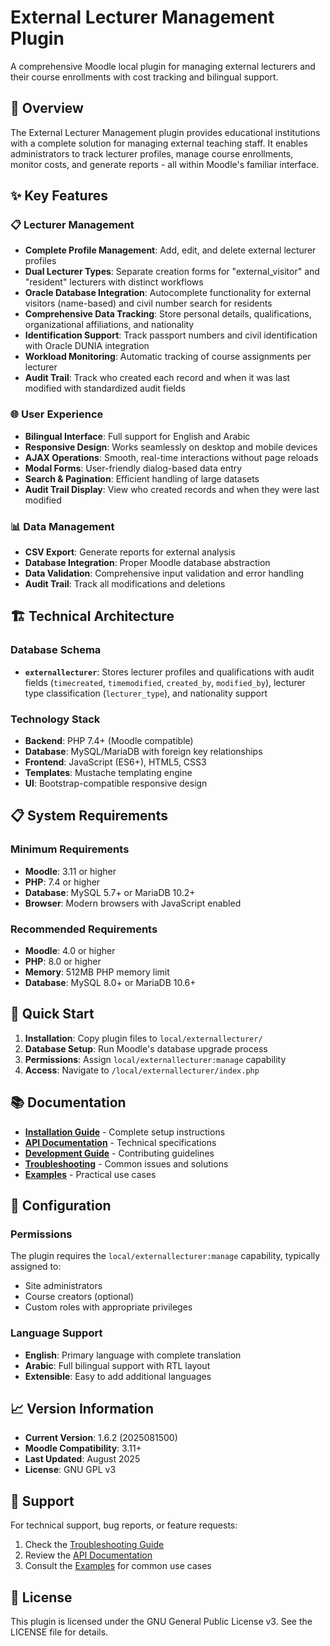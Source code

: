# External Lecturer Management Plugin

A comprehensive Moodle local plugin for managing external lecturers and their course enrollments with cost tracking and bilingual support.

## 🎯 Overview

The External Lecturer Management plugin provides educational institutions with a complete solution for managing external teaching staff. It enables administrators to track lecturer profiles, manage course enrollments, monitor costs, and generate reports - all within Moodle's familiar interface.

## ✨ Key Features

### 📋 Lecturer Management
- **Complete Profile Management**: Add, edit, and delete external lecturer profiles
- **Dual Lecturer Types**: Separate creation forms for "external_visitor" and "resident" lecturers with distinct workflows
- **Oracle Database Integration**: Autocomplete functionality for external visitors (name-based) and civil number search for residents
- **Comprehensive Data Tracking**: Store personal details, qualifications, organizational affiliations, and nationality
- **Identification Support**: Track passport numbers and civil identification with Oracle DUNIA integration
- **Workload Monitoring**: Automatic tracking of course assignments per lecturer
- **Audit Trail**: Track who created each record and when it was last modified with standardized audit fields

<!-- Course enrollment functionality has been removed from this plugin -->

### 🌐 User Experience
- **Bilingual Interface**: Full support for English and Arabic
- **Responsive Design**: Works seamlessly on desktop and mobile devices
- **AJAX Operations**: Smooth, real-time interactions without page reloads
- **Modal Forms**: User-friendly dialog-based data entry
- **Search & Pagination**: Efficient handling of large datasets
- **Audit Trail Display**: View who created records and when they were last modified

### 📊 Data Management
- **CSV Export**: Generate reports for external analysis
- **Database Integration**: Proper Moodle database abstraction
- **Data Validation**: Comprehensive input validation and error handling
- **Audit Trail**: Track all modifications and deletions

## 🏗️ Technical Architecture

### Database Schema
- **`externallecturer`**: Stores lecturer profiles and qualifications with audit fields (`timecreated`, `timemodified`, `created_by`, `modified_by`), lecturer type classification (`lecturer_type`), and nationality support

### Technology Stack
- **Backend**: PHP 7.4+ (Moodle compatible)
- **Database**: MySQL/MariaDB with foreign key relationships
- **Frontend**: JavaScript (ES6+), HTML5, CSS3
- **Templates**: Mustache templating engine
- **UI**: Bootstrap-compatible responsive design

## 📋 System Requirements

### Minimum Requirements
- **Moodle**: 3.11 or higher
- **PHP**: 7.4 or higher
- **Database**: MySQL 5.7+ or MariaDB 10.2+
- **Browser**: Modern browsers with JavaScript enabled

### Recommended Requirements
- **Moodle**: 4.0 or higher
- **PHP**: 8.0 or higher
- **Memory**: 512MB PHP memory limit
- **Database**: MySQL 8.0+ or MariaDB 10.6+

## 🚀 Quick Start

1. **Installation**: Copy plugin files to `local/externallecturer/`
2. **Database Setup**: Run Moodle's database upgrade process
3. **Permissions**: Assign `local/externallecturer:manage` capability
4. **Access**: Navigate to `/local/externallecturer/index.php`

## 📚 Documentation

- **[Installation Guide](INSTALLATION.md)** - Complete setup instructions
- **[API Documentation](API.md)** - Technical specifications
- **[Development Guide](DEVELOPMENT.md)** - Contributing guidelines
- **[Troubleshooting](TROUBLESHOOTING.md)** - Common issues and solutions
- **[Examples](EXAMPLES.md)** - Practical use cases

## 🔧 Configuration

### Permissions
The plugin requires the `local/externallecturer:manage` capability, typically assigned to:
- Site administrators
- Course creators (optional)
- Custom roles with appropriate privileges

### Language Support
- **English**: Primary language with complete translation
- **Arabic**: Full bilingual support with RTL layout
- **Extensible**: Easy to add additional languages

## 📈 Version Information

- **Current Version**: 1.6.2 (2025081500)
- **Moodle Compatibility**: 3.11+
- **Last Updated**: August 2025
- **License**: GNU GPL v3

## 🤝 Support

For technical support, bug reports, or feature requests:
1. Check the [Troubleshooting Guide](TROUBLESHOOTING.md)
2. Review the [API Documentation](API.md)
3. Consult the [Examples](EXAMPLES.md) for common use cases

## 📄 License

This plugin is licensed under the GNU General Public License v3. See the LICENSE file for details. 